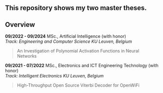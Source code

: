 ## This repository shows my two master theses.
## Overview  
  
**09/2022 - 09/2024**	MSc., Artificial Intelligence (with honor)  
*Track: Engineering and Computer Science	KU Leuven, Belgium*
> An Investigation of Polynomial Activation Functions in Neural Networks  
  
**09/2021 - 07/2022**	MSc., Electronics and ICT Engineering Technology (with honor)  
*Track: Intelligent Electronics	KU Leuven, Belgium*
> High-Throughput Open Source Viterbi Decoder for OpenWiFi
